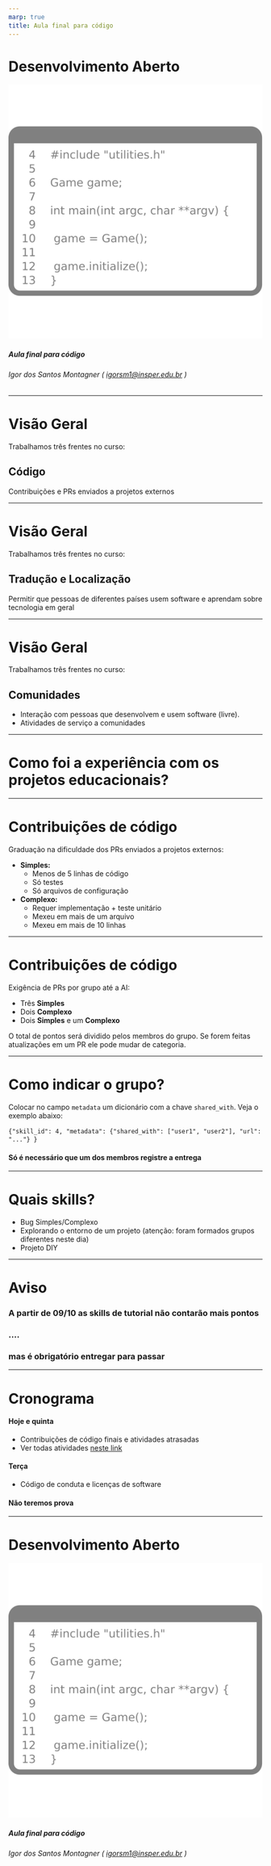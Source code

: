 ```yaml
---
marp: true
title: Aula final para código
---
```


Desenvolvimento Aberto
===

![width:300px](capa.svg)

##### Aula final para código


###### Igor dos Santos Montagner ( [igorsm1@insper.edu.br](mailto:igorsm1@insper.edu.br) )

---
# Visão Geral

Trabalhamos três frentes no curso:

## Código

Contribuições e PRs enviados a projetos externos

---
# Visão Geral

Trabalhamos três frentes no curso:


## Tradução e Localização

Permitir que pessoas de diferentes países usem software e aprendam sobre tecnologia em geral

---
# Visão Geral

Trabalhamos três frentes no curso:

## Comunidades

* Interação com pessoas que desenvolvem e usem software (livre). 
* Atividades de serviço a comunidades

----

# Como foi a experiência com os projetos educacionais?

---

# Contribuições de código

Graduação na dificuldade dos PRs enviados a projetos externos:

* **Simples:** 
	* Menos de 5 linhas de código 
	* Só testes
	* Só arquivos de configuração
* **Complexo:**
	* Requer implementação + teste unitário
	* Mexeu em mais de um arquivo
	* Mexeu em mais de 10 linhas

-----

# Contribuições de código

Exigência de PRs por grupo até a AI:

* Três **Simples**
* Dois **Complexo**
* Dois **Simples** e um **Complexo**

O total de pontos será dividido pelos membros do grupo. Se forem feitas atualizações em um PR ele pode mudar de categoria. 

----

# Como indicar o grupo?

Colocar no campo `metadata` um dicionário com a chave `shared_with`. Veja o exemplo abaixo:

    {"skill_id": 4, "metadata": {"shared_with": ["user1", "user2"], "url": "..."} }

#### Só é necessário que um dos membros registre a entrega
    
----

# Quais skills?

* Bug Simples/Complexo
* Explorando o entorno de um projeto (atenção: foram formados grupos diferentes neste dia)
* Projeto DIY

----

# Aviso

### A partir de 09/10 as skills de tutorial não contarão mais pontos

### ....

### mas é obrigatório entregar para passar

----

# Cronograma

#### Hoje e quinta

* Contribuições de código finais e atividades atrasadas
* Ver todas atividades [neste link](https://insper.github.io/dev-aberto/regras/)

#### Terça

* Código de conduta e licenças de software

#### Não teremos prova

---
Desenvolvimento Aberto
===

![width:300px](capa.svg)

##### Aula final para código

###### Igor dos Santos Montagner ( [igorsm1@insper.edu.br](mailto:igorsm1@insper.edu.br) )

